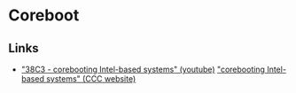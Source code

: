 # Coreboot

## Links
* ["38C3 - corebooting Intel-based systems" (youtube)](https://www.youtube.com/watch?v=LD9tOcf4OkA) ["corebooting Intel-based systems" (CCC website)](https://events.ccc.de/congress/2024/hub/en/event/corebooting-intel-based-systems/)


